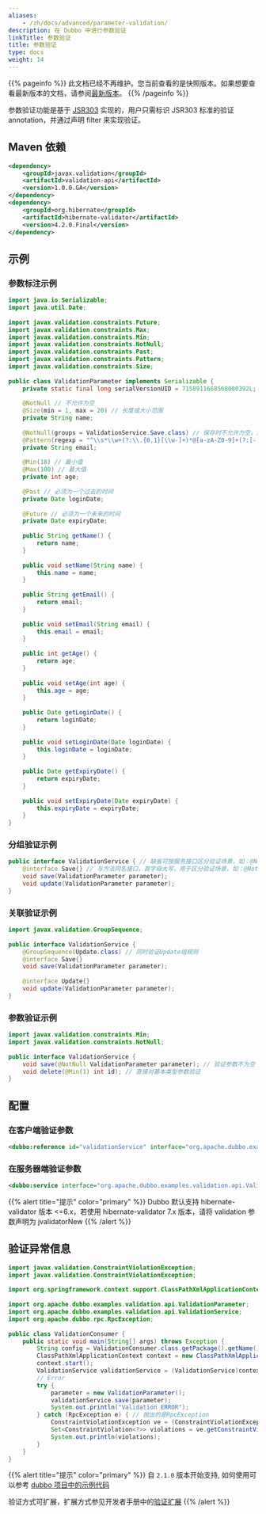 ```yaml
---
aliases:
    - /zh/docs/advanced/parameter-validation/
description: 在 Dubbo 中进行参数验证
linkTitle: 参数验证
title: 参数验证
type: docs
weight: 14
---
```




{{% pageinfo %}} 此文档已经不再维护。您当前查看的是快照版本。如果想要查看最新版本的文档，请参阅[最新版本](/zh-cn/docs3-v2/java-sdk/advanced-features-and-usage/service/parameter-validation/)。
{{% /pageinfo %}}

参数验证功能是基于 [JSR303](https://jcp.org/en/jsr/detail?id=303) 实现的，用户只需标识 JSR303 标准的验证 annotation，并通过声明 filter 来实现验证。

## Maven 依赖

```xml
<dependency>
    <groupId>javax.validation</groupId>
    <artifactId>validation-api</artifactId>
    <version>1.0.0.GA</version>
</dependency>
<dependency>
    <groupId>org.hibernate</groupId>
    <artifactId>hibernate-validator</artifactId>
    <version>4.2.0.Final</version>
</dependency>
```

## 示例

### 参数标注示例

```java
import java.io.Serializable;
import java.util.Date;
 
import javax.validation.constraints.Future;
import javax.validation.constraints.Max;
import javax.validation.constraints.Min;
import javax.validation.constraints.NotNull;
import javax.validation.constraints.Past;
import javax.validation.constraints.Pattern;
import javax.validation.constraints.Size;
 
public class ValidationParameter implements Serializable {
    private static final long serialVersionUID = 7158911668568000392L;
 
    @NotNull // 不允许为空
    @Size(min = 1, max = 20) // 长度或大小范围
    private String name;
 
    @NotNull(groups = ValidationService.Save.class) // 保存时不允许为空，更新时允许为空 ，表示不更新该字段
    @Pattern(regexp = "^\\s*\\w+(?:\\.{0,1}[\\w-]+)*@[a-zA-Z0-9]+(?:[-.][a-zA-Z0-9]+)*\\.[a-zA-Z]+\\s*$")
    private String email;
 
    @Min(18) // 最小值
    @Max(100) // 最大值
    private int age;
 
    @Past // 必须为一个过去的时间
    private Date loginDate;
 
    @Future // 必须为一个未来的时间
    private Date expiryDate;
 
    public String getName() {
        return name;
    }
 
    public void setName(String name) {
        this.name = name;
    }
 
    public String getEmail() {
        return email;
    }
 
    public void setEmail(String email) {
        this.email = email;
    }
 
    public int getAge() {
        return age;
    }
 
    public void setAge(int age) {
        this.age = age;
    }
 
    public Date getLoginDate() {
        return loginDate;
    }
 
    public void setLoginDate(Date loginDate) {
        this.loginDate = loginDate;
    }
 
    public Date getExpiryDate() {
        return expiryDate;
    }
 
    public void setExpiryDate(Date expiryDate) {
        this.expiryDate = expiryDate;
    }
}
```

### 分组验证示例

```java
public interface ValidationService { // 缺省可按服务接口区分验证场景，如：@NotNull(groups = ValidationService.class)   
    @interface Save{} // 与方法同名接口，首字母大写，用于区分验证场景，如：@NotNull(groups = ValidationService.Save.class)，可选
    void save(ValidationParameter parameter);
    void update(ValidationParameter parameter);
}
```

### 关联验证示例

```java
import javax.validation.GroupSequence;
 
public interface ValidationService {   
    @GroupSequence(Update.class) // 同时验证Update组规则
    @interface Save{}
    void save(ValidationParameter parameter);
 
    @interface Update{} 
    void update(ValidationParameter parameter);
}
```

### 参数验证示例

```java
import javax.validation.constraints.Min;
import javax.validation.constraints.NotNull;
 
public interface ValidationService {
    void save(@NotNull ValidationParameter parameter); // 验证参数不为空
    void delete(@Min(1) int id); // 直接对基本类型参数验证
}
```

## 配置

### 在客户端验证参数

```xml
<dubbo:reference id="validationService" interface="org.apache.dubbo.examples.validation.api.ValidationService" validation="true" />
```

### 在服务器端验证参数

```xml
<dubbo:service interface="org.apache.dubbo.examples.validation.api.ValidationService" ref="validationService" validation="true" />
```

{{% alert title="提示" color="primary" %}}
Dubbo 默认支持 hibernate-validator 版本 <=6.x，若使用 hibernate-validator 7.x 版本，请将 validation 参数声明为 jvalidatorNew
{{% /alert %}}

## 验证异常信息

```java
import javax.validation.ConstraintViolationException;
import javax.validation.ConstraintViolationException;
 
import org.springframework.context.support.ClassPathXmlApplicationContext;
 
import org.apache.dubbo.examples.validation.api.ValidationParameter;
import org.apache.dubbo.examples.validation.api.ValidationService;
import org.apache.dubbo.rpc.RpcException;
 
public class ValidationConsumer {   
    public static void main(String[] args) throws Exception {
        String config = ValidationConsumer.class.getPackage().getName().replace('.', '/') + "/validation-consumer.xml";
        ClassPathXmlApplicationContext context = new ClassPathXmlApplicationContext(config);
        context.start();
        ValidationService validationService = (ValidationService)context.getBean("validationService");
        // Error
        try {
            parameter = new ValidationParameter();
            validationService.save(parameter);
            System.out.println("Validation ERROR");
        } catch (RpcException e) { // 抛出的是RpcException
            ConstraintViolationException ve = (ConstraintViolationException) e.getCause(); // 里面嵌了一个ConstraintViolationException
            Set<ConstraintViolation<?>> violations = ve.getConstraintViolations(); // 可以拿到一个验证错误详细信息的集合
            System.out.println(violations);
        }
    } 
}
```

{{% alert title="提示" color="primary" %}}
自 `2.1.0` 版本开始支持, 如何使用可以参考 [dubbo 项目中的示例代码](https://github.com/apache/dubbo-samples/tree/master/2-advanced/dubbo-samples-validation)

验证方式可扩展，扩展方式参见开发者手册中的[验证扩展](../../references/spis/validation)
{{% /alert %}}